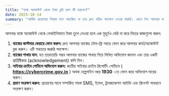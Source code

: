 ```yaml
---
title: "ব্যাঙ্ক অ্যাকাউন্ট থেকে টাকা চুরি হলে কী করবেন?"
date: 2025-10-14
summary: "আর্থিক প্রতারণার শিকার হলে আতঙ্কিত না হয়ে দ্রুত সঠিক পদক্ষেপ নেওয়া জরুরি। জেনে নিন আপনার করণীয়।"
---
```


আপনার ব্যাঙ্ক অ্যাকাউন্ট থেকে বেআইনিভাবে টাকা তুলে নেওয়া হলে এক মুহূর্তও দেরি না করে নিচের কাজগুলো করুন:

1.  **ব্যাঙ্কের কাস্টমার কেয়ারে ফোন করুন:** দ্রুত আপনার ব্যাঙ্কের টোল-ফ্রি নম্বরে ফোন করে আপনার কার্ড/অ্যাকাউন্ট ব্লক করুন। এটি সবচেয়ে জরুরি পদক্ষেপ।
2.  **ব্যাঙ্কের শাখায় যান:** যত তাড়াতাড়ি সম্ভব আপনার ব্যাঙ্কের শাখায় গিয়ে লিখিত অভিযোগ জানান এবং তার একটি প্রাপ্তিস্বীকার (acknowledgement) কপি নিন।
3.  **সাইবার ক্রাইম পোর্টালে অভিযোগ করুন:** জাতীয় সাইবার ক্রাইম রিপোর্টিং পোর্টালে ( **https://cybercrime.gov.in** ) অথবা হেল্পলাইন নম্বর **1930** -তে ফোন করে অভিযোগ দায়ের করুন।
4.  **প্রমাণ সংরক্ষণ করুন:** প্রতারণার সাথে সম্পর্কিত সমস্ত SMS, ইমেল, ট্রানজ্যাকশন আইডি এবং স্ক্রিনশট সাবধানে সংরক্ষণ করুন।
